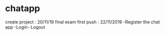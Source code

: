 # chatapp
create project : 20/11/19
final exam
first push : 22/11/2019
-Register the chat app
-Login- Logout

